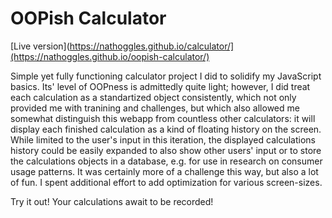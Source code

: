 # OOPish Calculator
[Live version](https://nathoggles.github.io/calculator/](https://nathoggles.github.io/oopish-calculator/)

Simple yet fully functioning calculator project I did to solidify my JavaScript basics. Its' level of OOPness is admittedly quite light; however, I did treat each calculation as a standartized object consistently, which not only provided me with tranining and challenges, but which also allowed me somewhat distinguish this webapp from countless other calculators: it will display each finished calculation as a kind of floating history on the screen. While limited to the user's input in this iteration, the displayed calculations history could be easily expanded to also show other users' input or to store the calculations objects in a database, e.g. for use in research on consumer usage patterns. It was certainly more of a challenge this way, but also a lot of fun. I spent additional effort to add optimization for various screen-sizes.  

Try it out! Your calculations await to be recorded! 
